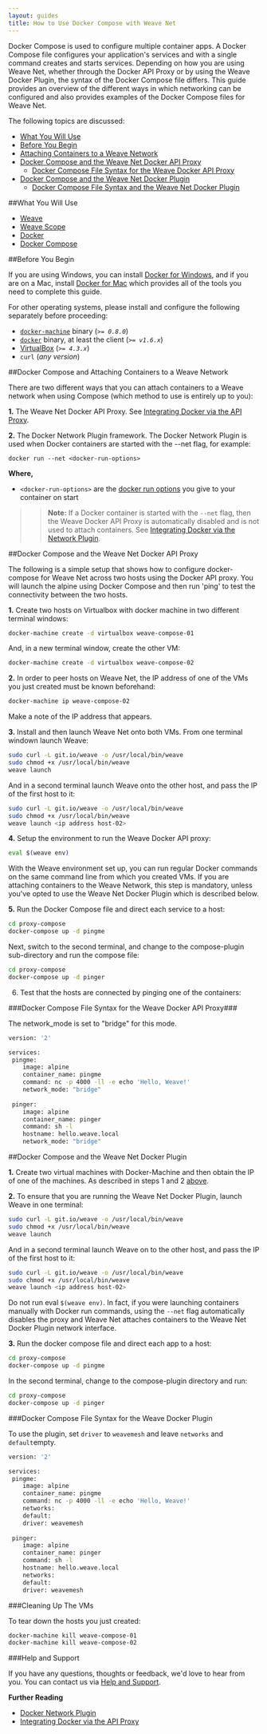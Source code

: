 ```yaml
---
layout: guides
title: How to Use Docker Compose with Weave Net
---
```


Docker Compose is used to configure multiple container apps. A Docker Compose file configures your application's services and with a single command creates and starts services. Depending on how you are using Weave Net, whether through the Docker API Proxy or by using the Weave Docker Plugin, the syntax of the Docker Compose file differs. This guide provides an overview of the different ways in which networking can be configured and also provides examples of the Docker Compose files for Weave Net. 

The following topics are discussed: 

  * [What You Will Use](#what-use)
  * [Before You Begin](#before)
  * [Attaching Containers to a Weave Network](#attaching-containers)
  * [Docker Compose and the Weave Net Docker API Proxy](#setup-proxy)
     * [Docker Compose File Syntax for the Weave Docker API Proxy](#compose-proxy)
  * [Docker Compose and the Weave Net Docker Plugin](#setup-plugin)
    * [Docker Compose File Syntax and the Weave Net Docker Plugin](#compose-plugin)

##<a name="what-use"></a>What You Will Use

* [Weave](http://weave.works)
* [Weave Scope](http://weave.works/scope/index.html)
* [Docker](http://docker.com)
* [Docker Compose](https://www.docker.com/docker-compose)

##<a name="before"></a>Before You Begin

If you are using Windows, you can install [Docker for Windows](https://docs.docker.com/engine/installation/windows/), and if you are on a Mac, install [Docker for Mac](https://docs.docker.com/engine/installation/mac/) which provides all of the tools you need to complete this guide.

For other operating systems, please install and configure the following separately before proceeding:

  - [`docker-machine`](http://docs.docker.com/machine/#installation) binary (_`>= 0.8.0`_)
  - [`docker`](https://docs.docker.com/installation/#installation) binary, at least the client (_`>= v1.6.x`_)
  - [VirtualBox](https://www.virtualbox.org/wiki/Downloads) (_`>= 4.3.x`_)
  - `curl` (_any version_)

##<a name="attaching-containers"></a>Docker Compose and Attaching Containers to a Weave Network 
 
 There are two different ways that you can attach containers to a Weave network when using Compose (which method to use is 
 entirely up to you):
 
 **1.** The Weave Net Docker API Proxy. See [Integrating Docker via the API Proxy](https://www.weave.works/docs/net/latest/weave-docker-api/).  
 
 **2.**  The Docker Network Plugin framework. The Docker Network Plugin is used when 
 Docker containers are started with the --net flag, for example: 
 
 `docker run --net <docker-run-options>`
 
 **Where,** 
 
  * `<docker-run-options>` are the [docker run options](https://docs.docker.com/engine/reference/run/) 
  you give to your container on start 
 
 >>**Note:** If a Docker container is started with the `--net` flag, then the Weave Docker API Proxy
 is automatically disabled and is not used to attach containers. See [Integrating Docker via the Network Plugin](https://www.weave.works/docs/net/latest/features/#plugin).


##<a name="setup-proxy"></a>Docker Compose and the Weave Net Docker API Proxy


The following is a simple setup that shows how to configure docker-compose for Weave Net across two hosts using the Docker API proxy. You will launch the alpine using Docker Compose and then run 'ping' to test the connectivity between the two hosts. 

**1.** Create two hosts on Virtualbox with docker machine in two different terminal windows: 

~~~bash
docker-machine create -d virtualbox weave-compose-01
~~~

And, in a new terminal window, create the other VM: 

~~~bash
docker-machine create -d virtualbox weave-compose-02
~~~

**2.** In order to peer hosts on Weave Net, the IP address of one of the VMs you just created must be known beforehand: 

~~~bash
docker-machine ip weave-compose-02
~~~

Make a note of the IP address that appears. 

**3.** Install and then launch Weave Net onto both VMs. From one terminal windown launch Weave: 

~~~bash
sudo curl -L git.io/weave -o /usr/local/bin/weave
sudo chmod +x /usr/local/bin/weave
weave launch
~~~

And in a second terminal launch Weave onto the other host, and pass the IP of the first host to it: 

~~~bash
sudo curl -L git.io/weave -o /usr/local/bin/weave
sudo chmod +x /usr/local/bin/weave
weave launch <ip address host-02>
~~~

**4.** Setup the environment to run the Weave Docker API proxy: 

~~~bash
eval $(weave env)
~~~

With the Weave environment set up, you can run regular Docker commands on the same command line from which you created VMs. If you are attaching containers to the Weave Network, this step is mandatory, unless you've opted to use the Weave Net Docker Plugin which is described below. 

**5.** Run the Docker Compose file and direct each service to a host: 

~~~bash
cd proxy-compose
docker-compose up -d pingme
~~~

Next, switch to the second terminal, and change to the compose-plugin sub-directory and run the compose file:

~~~bash
cd proxy-compose
docker-compose up -d pinger 
~~~

6. Test that the hosts are connected by pinging one of the containers: 



###<a name="compose-proxy"></a>Docker Compose File Syntax for the Weave Docker API Proxy###

The network_mode is set to "bridge" for this mode. 

~~~bash
version: '2'

services:
 pingme:
    image: alpine
    container_name: pingme
    command: nc -p 4000 -ll -e echo 'Hello, Weave!'
    network_mode: "bridge"
    
 pinger:
    image: alpine
    container_name: pinger
    command: sh -l
    hostname: hello.weave.local
    network_mode: "bridge"
~~~


##<a name="setup-plugin"></a>Docker Compose and the Weave Net Docker Plugin

**1.** Create two virtual machines with Docker-Machine and then obtain the IP of one of the machines. As described in steps 1 and 2 [above](#setup-proxy).

**2.** To ensure that you are running the Weave Net Docker Plugin, launch Weave in one terminal: 

~~~bash
sudo curl -L git.io/weave -o /usr/local/bin/weave
sudo chmod +x /usr/local/bin/weave
weave launch
~~~

And in a second terminal launch Weave on to the other host, and pass the IP of the first host to it: 

~~~bash
sudo curl -L git.io/weave -o /usr/local/bin/weave
sudo chmod +x /usr/local/bin/weave
weave launch <ip address host-02>
~~~


Do not run eval `$(weave env)`. In fact, if you were launching containers manually with Docker run commands, using the `--net` flag automatically disables the proxy and Weave Net attaches containers to the Weave Net Docker Plugin network interface.


**3.** Run the docker compose file and direct each app to a host: 

~~~bash
cd proxy-compose
docker-compose up -d pingme
~~~

In the second terminal, change to the compose-plugin directory and run: 

~~~bash
cd proxy-compose
docker-compose up -d pinger
~~~

###<a name="compose-plugin"></a>Docker Compose File Syntax for the Weave Docker Plugin

To use the plugin, set `driver` to `weavemesh` and leave `networks` and `default`empty. 

~~~bash
version: '2'

services:
 pingme:
    image: alpine
    container_name: pingme
    command: nc -p 4000 -ll -e echo 'Hello, Weave!'
    networks:
    default:
    driver: weavemesh
    
 pinger:
    image: alpine
    container_name: pinger
    command: sh -l
    hostname: hello.weave.local
    networks:
    default:
    driver: weavemesh
~~~

###Cleaning Up The VMs

To tear down the hosts you just created: 

~~~bash
docker-machine kill weave-compose-01
docker-machine kill weave-compose-02
~~~

###Help and Support

If you have any questions, thoughts or feedback, we'd love to hear from you. You can contact us via [Help and Support](https://www.weave.works/help/index.html).

**Further Reading**

 * [Docker Network Plugin](https://www.weave.works/docs/net/latest/features/#plugin)
 * [Integrating Docker via the API Proxy](https://www.weave.works/docs/net/latest/weave-docker-api/)




